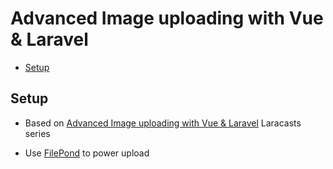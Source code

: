 # Advanced Image uploading with Vue & Laravel <!-- omit in toc -->

- [Setup](#setup)

## Setup

- Based on [Advanced Image uploading with Vue & Laravel](https://laracasts.com/series/advanced-image-uploading-with-vue-and-laravel) Laracasts series

- Use [FilePond](https://pqina.nl/filepond/) to power upload
